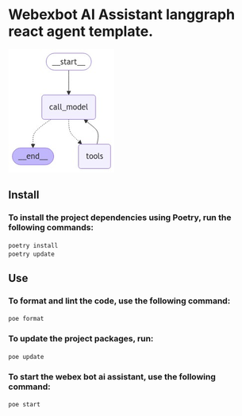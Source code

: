 # Webexbot AI Assistant langgraph react agent template.
![graph](static/agent_graph.png)

## Install
### To install the project dependencies using Poetry, run the following commands:
```poetry install```\
```poetry update```

## Use
### To format and lint the code, use the following command:
```poe format ```
### To update the project packages, run:
```poe update ```
### To start the webex bot ai assistant, use the following command:
```poe start```